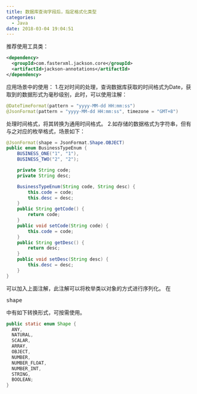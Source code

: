```yaml
---
title: 数据库查询字段后，指定格式化类型
categories:
  - Java
date: 2018-03-04 19:04:51
---
```

推荐使用工具类：
```xml
<dependency>
  <groupId>com.fasterxml.jackson.core</groupId>
  <artifactId>jackson-annotations</artifactId>
</dependency>
```
应用场景中的使用：
1.在对时间的处理，查询数据库获取的时间格式为Date，获取到的数据形式为毫秒级别，此时，可以使用注解：
```Java
@DateTimeFormat(pattern = "yyyy-MM-dd HH:mm:ss")
@JsonFormat(pattern = "yyyy-MM-dd HH:mm:ss", timezone = "GMT+8")
```
处理时间格式，将其转换为通用时间格式。
2.如存储的数据格式为字符串，但有与之对应的枚举格式，场景如下：
```Java
@JsonFormat(shape = JsonFormat.Shape.OBJECT)
public enum BusinessTypeEnum {
    BUSINESS_ONE("1", "1"),
    BUSINESS_TWO("2", "2");

    private String code;
    private String desc;

    BusinessTypeEnum(String code, String desc) {
        this.code = code;
        this.desc = desc;
    }
    public String getCode() {
        return code;
    }
    public void setCode(String code) {
        this.code = code;
    }
    public String getDesc() {
        return desc;
    }
    public void setDesc(String desc) {
        this.desc = desc;
    }
}
```
可以加入上面注解，此注解可以将枚举类以对象的方式进行序列化。
在<pre>shape</pre>中有如下转换形式，可按需使用。
```Java
public static enum Shape {
  ANY,
  NATURAL,
  SCALAR,
  ARRAY,
  OBJECT,
  NUMBER,
  NUMBER_FLOAT,
  NUMBER_INT,
  STRING,
  BOOLEAN;
}
```
